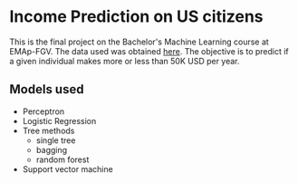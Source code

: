 # Income Prediction on US citizens

This is the final project on the Bachelor's Machine Learning course at
EMAp-FGV. The data used was obtained [here](https://archive.ics.uci.edu/ml/datasets/Census+Income).
The objective is to predict if a given individual makes more or less than
50K USD per year.

## Models used

* Perceptron
* Logistic Regression
* Tree methods
    - single tree
    - bagging
    - random forest
* Support vector machine
